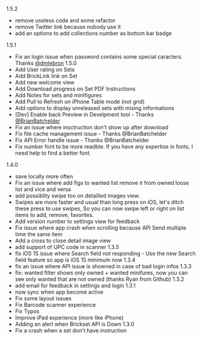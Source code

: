 1.5.2
- remove useless code and some refactor
- remove Twitter link because nobody use it
- add an options to add collections number as bottom bar badge

1.5.1
- Fix an login issue when password contains some special caracters. Thanks [@dmlebron](https://github.com/leolelego/Brickie-iOS/commits?author=dmlebron)
1.5.0
- Add  User rating on Sets
- Add BrickLink link on Set
- Add new welcome view
- Add Download progress on Set PDF Instructions
- Add Notes for sets and minifigures
- Add Pull to Refresh on iPhone Table mode (not grid)
- Add options to display unreleased sets with mising informations
- [Dev] Enable back Preview in Develpment tool - Thanks [@BrianBatchelder](https://github.com/leolelego/Brickie-iOS/commits?author=BrianBatchelder)
- Fix an issue where insctruction don't show up after download
- Fix file cache management issue - Thanks @BrianBatchelder
- Fix API Error handle issue - Thanks @BrianBatchelder
- Fix number font to be more readble. If you have any expertise in fonts, I need help to find a better font.

1.4.0
- save locally more often
- Fix an issue where add figs to wanted list remove it from owned loose list and vice and versa
- add possiblity swipe too on detailled images view.
- Swipes are more faster and usual than long press on iOS, let's ditch these press to use swipes,
    So you can now swipe left or right on list items to add, remove, favorites. 
- Add version number to settings view for feedback
- Fix issue where app crash when scrolling because API Send multiple time the same item
- Add a cross to close detail image view
- add support of UPC code in scanner
1.3.5
- fix iOS 15 issue where Search field not responding - Use the new Search field feature so app is iOS 15 minimum now
1.3.4
- fix an issue where API issue is showned in case of bad login infos
1.3.3
- fix: wanted filter shows only owned + wanted minifures, now you can see only wanted that are not owned (thanks Ryan from Github)
1.3.2
- add email for feedback in settings and login
1.3.1
- now sync when app become active
- Fix some layout issues
- Fix Barcode scanner experience
- Fix Typos
- Improve iPad experience (more like iPhone)
- Adding an alert when Brickset API is Down
1.3.0
- Fix a crash when a set don't have instruction
